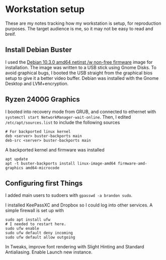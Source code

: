 # Workstation setup

These are my notes tracking how my workstation is setup, for reproduction purposes. The target audience is me, so it may not be easy to read and breif.

## Install Debian Buster

I used the [Debian 10.3.0 amd64 netinst /w non-free firmware](https://cdimage.debian.org/cdimage/unofficial/non-free/cd-including-firmware/10.3.0+nonfree/amd64/iso-cd/) image for installation. The image was written to a USB stick using Gnome Disks. To avoid graphical bugs, I booted the USB straight from the graphical bios setup to give it a better video buffer. Debian was installed with the Gnome Desktop and LVM+encryption.

## Ryzen 2400G Graphics

I booted into recovery mode from GRUB, and connected to ethernet with `systemctl start NetworkManager-wait-online`. Then, I edited `/etc/apt/sources.list` to include the following sources
```
# For backported linux kernel
deb <server> buster-backports main
deb-src <server> buster-backports main
```
A backported kernel and firmware was installed
```
apt update
apt -t buster-backports install linux-image-amd64 firmware-amd-graphics amd64-microcode

```

## Configuring first Things

I added main users to sudoers with `gpasswd -a brandon sudo`.

I installed KeePassXC and Dropbox so I could log into other services. A simple firewall is set up with
```
sudo apt install ufw
# I needed to restart here.
sudo ufw enable
sudo ufw default deny incoming
sudo ufw default allow outgoing
```

In Tweaks, improve font rendering with Slight Hinting and Standard Antialiasing. Enable Launch new instance.